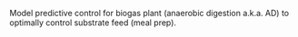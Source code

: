 Model predictive control for biogas plant (anaerobic digestion a.k.a. AD) to optimally control substrate feed (meal prep).
